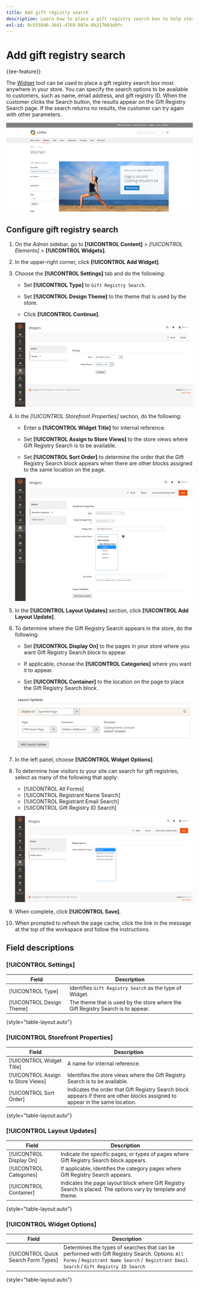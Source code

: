```yaml
---
title: Add gift registry search
description: Learn how to place a gift registry search box to help store vistors purchase products from customer registries.
exl-id: 8c5558d6-3641-4769-987e-8b217603d9fc
---
```

# Add gift registry search

{{ee-feature}}

The [Widget](../content-design/widgets.md) tool can be used to place a gift registry search box most anywhere in your store. You can specify the search options to be available to customers, such as name, email address, and gift registry ID. When the customer clicks the Search button, the results appear on the Gift Registry Search page. If the search returns no results, the customer can try again with other parameters.

![Example storefront - gift registry search](./assets/storefront-gift-registry-search.png)<!-- zoom -->

## Configure gift registry search

1. On the _Admin_ sidebar, go to **[!UICONTROL Content]** > _[!UICONTROL Elements]_ > **[!UICONTROL Widgets]**.

1. In the upper-right corner, click **[!UICONTROL Add Widget]**.

1. Choose the **[!UICONTROL Settings]** tab and do the following:

   - Set **[!UICONTROL Type]** to `Gift Registry Search`.

   - Set **[!UICONTROL Design Theme]** to the theme that is used by the store.

   - Click **[!UICONTROL Continue]**.

   ![Gift registry - search settings](./assets/widget-gift-registry-search-settings.png)<!-- zoom -->

1. In the _[!UICONTROL Storefront Properties]_ section, do the following:

   - Enter a **[!UICONTROL Widget Title]** for internal reference.

   - Set **[!UICONTROL Assign to Store Views]** to the store views where Gift Registry Search is to be available.

   - Set **[!UICONTROL Sort Order]** to determine the order that the Gift Registry Search block appears when there are other blocks assigned to the same location on the page.

   ![Gift registry - storefront properties](./assets/widget-gift-registry-search-storefront-properties.png)<!-- zoom -->

1. In the **[!UICONTROL Layout Updates]** section, click **[!UICONTROL Add Layout Update]**.

1. To determine where the Gift Registry Search appears in the store, do the following:

   - Set **[!UICONTROL Display On]** to the pages in your store where you want Gift Registry Search block to appear.

   - If applicable, choose the **[!UICONTROL Categories]** where you want it to appear.

   - Set **[!UICONTROL Container]** to the location on the page to place the Gift Registry Search block.

   ![Gift registry - layout updates](./assets/widget-gift-registry-search-layout-updates.png)<!-- zoom -->

1. In the left panel, choose **[!UICONTROL Widget Options]**.

1. To determine how visitors to your site can search for gift registries, select as many of the following that apply:

   - [!UICONTROL All Forms]
   - [!UICONTROL Registrant Name Search]
   - [!UICONTROL Registrant Email Search]
   - [!UICONTROL Gift Registry ID Search]

   ![Gift registry - widget options](./assets/widget-gift-registry-search-widget-options.png)<!-- zoom -->

1. When complete, click **[!UICONTROL Save]**.

1. When prompted to refresh the page cache, click the link in the message at the top of the workspace and follow the instructions.

## Field descriptions

### [!UICONTROL Settings]

|Field|Description|
|--- |--- |
|[!UICONTROL Type]|Identifies `Gift Registry Search` as the type of Widget.|
|[!UICONTROL Design Theme]|The theme that is used by the store where the Gift Registry Search is to appear.|

{style="table-layout:auto"}

### [!UICONTROL Storefront Properties]

|Field|Description|
|--- |--- |
|[!UICONTROL Widget Title]|A name for internal reference.|
|[!UICONTROL Assign to Store Views]|Identifies the store views where the Gift Registry Search is to be available.|
|[!UICONTROL Sort Order]|Indicates the order that Gift Registry Search block appears if there are other blocks assigned to appear in the same location.|

{style="table-layout:auto"}

### [!UICONTROL Layout Updates]

|Field|Description|
|--- |--- |
|[!UICONTROL Display On]|Indicate the specific pages, or types of pages where Gift Registry Search block appears.|
|[!UICONTROL Categories]|If applicable, identifies the category pages where Gift Registry Search appears.|
|[!UICONTROL Container]|Indicates the page layout block where Gift Registry Search is placed. The options vary by template and theme.|

{style="table-layout:auto"}

### [!UICONTROL Widget Options]

|Field|Description|
|--- |--- |
|[!UICONTROL Quick Search Form Types]|Determines the types of searches that can be performed with Gift Registry Search. Options: `All Forms` / `Registrant Name Search` /` Registrant Email Search` / `Gift Registry ID Search`|

{style="table-layout:auto"}
